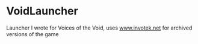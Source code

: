 # VoidLauncher
Launcher I wrote for Voices of the Void, uses www.invotek.net for archived versions of the game
